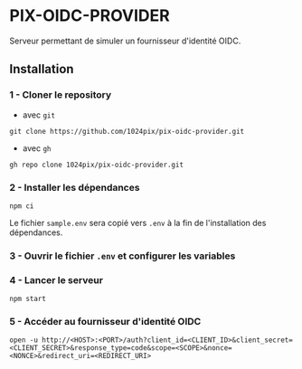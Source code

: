 # PIX-OIDC-PROVIDER

Serveur permettant de simuler un fournisseur d'identité OIDC.

## Installation

### 1 - Cloner le repository

- avec `git`

```shell
git clone https://github.com/1024pix/pix-oidc-provider.git
```

- avec `gh`

```shell
gh repo clone 1024pix/pix-oidc-provider.git
```

### 2 - Installer les dépendances

```shell
npm ci
```

Le fichier `sample.env` sera copié vers `.env` à la fin de l'installation des dépendances.

### 3 - Ouvrir le fichier `.env` et configurer les variables

### 4 - Lancer le serveur

```shell
npm start
```

### 5 - Accéder au fournisseur d'identité OIDC

```shell
open -u http://<HOST>:<PORT>/auth?client_id=<CLIENT_ID>&client_secret=<CLIENT_SECRET>&response_type=code&scope=<SCOPE>&nonce=<NONCE>&redirect_uri=<REDIRECT_URI>
```

